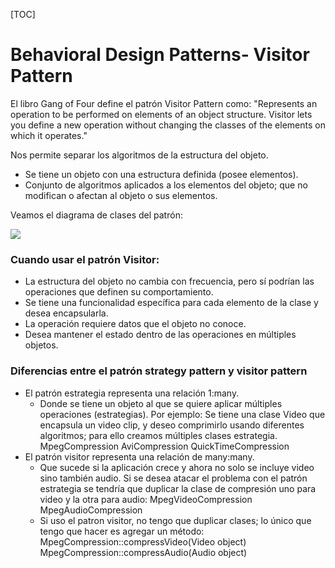 
[TOC]


# Behavioral Design Patterns- Visitor Pattern
El libro Gang of Four define el patrón Visitor Pattern como:
"Represents an operation to be performed on elements of an object structure. Visitor lets you define a new operation without changing the classes of the elements on which it operates."

Nos permite separar los algoritmos de la estructura del objeto.
- Se tiene un objeto con una estructura definida (posee elementos).
- Conjunto de algoritmos aplicados a los elementos del objeto; que no modifican o afectan al objeto o sus elementos.

Veamos el diagrama de clases del patrón:

![](https://static.dzone.com/dz1/dz-files/visitor_pattern.png)

### Cuando usar el patrón Visitor:
- La estructura del objeto no cambia con frecuencia, pero sí podrían las operaciones que definen su comportamiento.
- Se tiene una funcionalidad específica para cada elemento de la clase y desea encapsularla.
- La operación requiere datos que el objeto no conoce.
- Desea mantener el estado dentro de las operaciones en múltiples objetos.

### Diferencias entre el patrón strategy pattern y visitor pattern
- El patrón estrategia representa una relación 1:many. 
  - Donde se tiene un objeto al que se quiere aplicar múltiples operaciones (estrategias).
Por ejemplo:
Se tiene una clase Video que encapsula un video clip, y deseo comprimirlo usando diferentes algoritmos; para ello creamos múltiples clases estrategia.
      MpegCompression
      AviCompression
      QuickTimeCompression
- El patrón visitor representa una relación de many:many. 
  - Que sucede si la aplicación crece y ahora no solo se incluye video sino también audio. Si se desea atacar el problema con el patrón estrategia se tendría que duplicar la clase de compresión uno para video y la otra para audio:
      MpegVideoCompression
      MpegAudioCompression
  - Si uso el patron visitor, no tengo que duplicar clases; lo único que tengo que hacer es agregar un método:
      MpegCompression::compressVideo(Video object)
      MpegCompression::compressAudio(Audio object)
